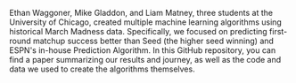 Ethan Waggoner, Mike Gladdon, and Liam Matney, three students at the University of Chicago, created multiple machine learning algorithms using historical March Madness data. Specifically, we focused on predicting first-round matchup success better than Seed (the higher seed winning) and ESPN's in-house Prediction Algorithm. In this GitHub repository, you can find a paper summarizing our results and journey, as well as the code and data we used to create the algorithms themselves.
